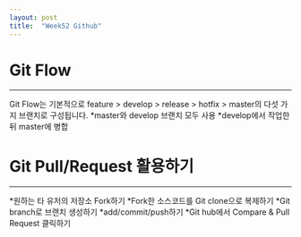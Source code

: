 ```yaml
---
layout: post
title:  "Week52 Github"
---
```


# Git Flow 
---
Git Flow는 기본적으로 feature > develop > release > hotfix > master의 다섯 가지 브랜치로 구성됩니다. 
*master와 develop 브랜치 모두 사용
*develop에서 작업한 뒤 master에 병합


# Git Pull/Request 활용하기
---
*원하는 타 유저의 저장소 Fork하기
*Fork한 소스코드를 Git clone으로 복제하기
*Git branch로 브랜치 생성하기
*add/commit/push하기
*Git hub에서 Compare & Pull Request 클릭하기
